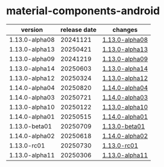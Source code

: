 # material-components-android	


|version|release date|changes|
|---|---|---|
|1.13.0-alpha08|20241121|[1.13.0-alpha08](./1.13.0-alpha08-20241121.md)|
|1.13.0-alpha13|20250421|[1.13.0-alpha13](./1.13.0-alpha13-20250421.md)|
|1.13.0-alpha09|20241219|[1.13.0-alpha09](./1.13.0-alpha09-20241219.md)|
|1.13.0-alpha14|20250603|[1.13.0-alpha14](./1.13.0-alpha14-20250603.md)|
|1.13.0-alpha12|20250324|[1.13.0-alpha12](./1.13.0-alpha12-20250324.md)|
|1.14.0-alpha04|20250820|[1.14.0-alpha04](./1.14.0-alpha04-20250820.md)|
|1.14.0-alpha03|20250721|[1.14.0-alpha03](./1.14.0-alpha03-20250721.md)|
|1.13.0-alpha10|20250122|[1.13.0-alpha10](./1.13.0-alpha10-20250122.md)|
|1.14.0-alpha01|20250515|[1.14.0-alpha01](./1.14.0-alpha01-20250515.md)|
|1.13.0-beta01|20250709|[1.13.0-beta01](./1.13.0-beta01-20250709.md)|
|1.14.0-alpha02|20250618|[1.14.0-alpha02](./1.14.0-alpha02-20250618.md)|
|1.13.0-rc01|20250730|[1.13.0-rc01](./1.13.0-rc01-20250730.md)|
|1.13.0-alpha11|20250306|[1.13.0-alpha11](./1.13.0-alpha11-20250306.md)|
